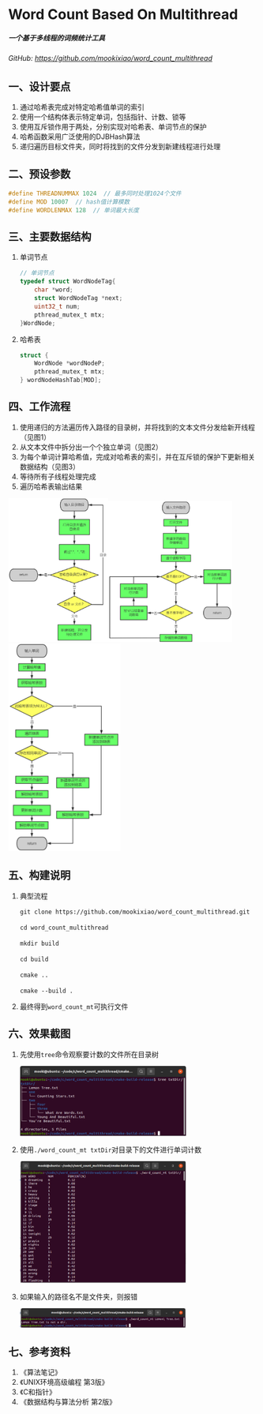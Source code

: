 # Word Count Based On Multithread

##### 一个基于多线程的词频统计工具

###### GitHub: https://github.com/mookixiao/word_count_multithread

## 一、设计要点

1. 通过哈希表完成对特定哈希值单词的索引
2. 使用一个结构体表示特定单词，包括指针、计数、锁等
3. 使用互斥锁作用于两处，分别实现对哈希表、单词节点的保护
4. 哈希函数采用广泛使用的DJBHash算法
5. 递归遍历目标文件夹，同时将找到的文件分发到新建线程进行处理

## 二、预设参数

```c
#define THREADNUMMAX 1024  // 最多同时处理1024个文件
#define MOD 10007  // hash值计算模数
#define WORDLENMAX 128  // 单词最大长度
```

## 三、主要数据结构

1. 单词节点

   ```c
   // 单词节点
   typedef struct WordNodeTag{
       char *word;
       struct WordNodeTag *next;
       uint32_t num;
       pthread_mutex_t mtx;
   }WordNode;
   ```

2. 哈希表

   ```c
   struct {
       WordNode *wordNodeP;
       pthread_mutex_t mtx;
   } wordNodeHashTab[MOD];
   ```

## 四、工作流程

1. 使用递归的方法遍历传入路径的目录树，并将找到的文本文件分发给新开线程（见图1）
2. 从文本文件中拆分出一个个独立单词（见图2）
3. 为每个单词计算哈希值，完成对哈希表的索引，并在互斥锁的保护下更新相关数据结构（见图3）
4. 等待所有子线程处理完成
6. 遍历哈希表输出结果

<img src='./pic/遍历目录并分发任务到子线程.png' width='40%'><img src='./pic/从文本中拆分单词.png' width='50%'>
<img src='./pic/计数单词.png' width='45%'>



## 五、构建说明

1. 典型流程

   ```shell
   git clone https://github.com/mookixiao/word_count_multithread.git
   
   cd word_count_multithread
   
   mkdir build
   
   cd build
   
   cmake ..
   
   cmake --build .
   ```

2. 最终得到`word_count_mt`可执行文件

## 六、效果截图

1. 先使用`tree`命令观察要计数的文件所在目录树

   <img src='./pic/运行截图1.png' width='70%'>
   
2. 使用`./word_count_mt txtDir`对目录下的文件进行单词计数

   <img src='./pic/运行截图3.png' width='70%'>

3. 如果输入的路径名不是文件夹，则报错

   <img src='./pic/运行截图2.png' width='70%'>

## 七、参考资料

1. 《算法笔记》
2. 《UNIX环境高级编程 第3版》
3. 《C和指针》
4. 《数据结构与算法分析 第2版》